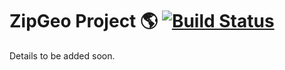 # ZipGeo Project :earth_americas: [![Build Status](https://travis-ci.org/TheDMSGroup/zipgeo.svg?branch=master)](https://travis-ci.org/TheDMSGroup/zipgeo)

Details to be added soon.
